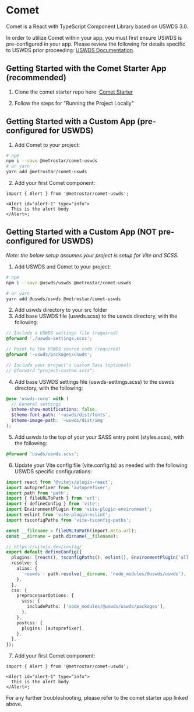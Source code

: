 # Comet

Comet is a React with TypeScript Component Library based on USWDS 3.0.

In order to utilize Comet within your app, you must first ensure USWDS is pre-configured in your app. Please review the following for details specific to USWDS prior proceeding: [USWDS Documentation](https://designsystem.digital.gov/documentation/developers/).

## Getting Started with the Comet Starter App (recommended)

1. Clone the comet starter repo here: [Comet Starter](https://github.com/MetroStar/comet-starter)

2. Follow the steps for "Running the Project Locally"

## Getting Started with a Custom App (pre-configured for USWDS)

1. Add Comet to your project:

```sh
# npm
npm i --save @metrostar/comet-uswds
# or yarn
yarn add @metrostar/comet-uswds
```

2. Add your first Comet component:

```tsx
import { Alert } from '@metrostar/comet-uswds';

<Alert id="alert-1" type="info">
  This is the alert body
</Alert>;
```

## Getting Started with a Custom App (NOT pre-configured for USWDS)

_Note: the below setup assumes your project is setup for Vite and SCSS._

1. Add USWDS and Comet to your project:

```sh
# npm
npm i --save @uswds/uswds @metrostar/comet-uswds

# or yarn
yarn add @uswds/uswds @metrostar/comet-uswds
```

2. Add uswds directory to your src folder
3. Add base USWDS file (uswds.scss) to the uswds directory, with the following:

```scss
// Include a USWDS settings file (required)
@forward './uswds-settings.scss';

// Point to the USWDS source code (required)
@forward '~uswds/packages/uswds';

// Include your project's custom Sass (optional)
// @forward "project-custom.scss";
```

4. Add base USWDS settings file (uswds-settings.scss) to the uswds directory, with the following:

```scss
@use 'uswds-core' with (
  // General settings
  $theme-show-notifications: false,
  $theme-font-path: '~uswds/dist/fonts',
  $theme-image-path: '~uswds/dist/img'
);
```

5. Add uswds to the top of your your SASS entry point (styles.scss), with the following:

```scss
@forward 'uswds/uswds.scss';
```

6. Update your Vite config file (vite.config.ts) as needed with the following USWDS specific configurations:

```ts
import react from '@vitejs/plugin-react';
import autoprefixer from 'autoprefixer';
import path from 'path';
import { fileURLToPath } from 'url';
import { defineConfig } from 'vite';
import EnvironmentPlugin from 'vite-plugin-environment';
import eslint from 'vite-plugin-eslint';
import tsconfigPaths from 'vite-tsconfig-paths';

const __filename = fileURLToPath(import.meta.url);
const __dirname = path.dirname(__filename);

// https://vitejs.dev/config/
export default defineConfig({
  plugins: [react(), tsconfigPaths(), eslint(), EnvironmentPlugin('all')],
  resolve: {
    alias: {
      '~uswds': path.resolve(__dirname, 'node_modules/@uswds/uswds'),
    },
  },
  css: {
    preprocessorOptions: {
      scss: {
        includePaths: ['node_modules/@uswds/uswds/packages'],
      },
    },
    postcss: {
      plugins: [autoprefixer],
    },
  },
});
```

7. Add your first Comet component:

```tsx
import { Alert } from '@metrostar/comet-uswds';

<Alert id="alert-1" type="info">
  This is the alert body
</Alert>;
```

For any further troubleshooting, please refer to the comet starter app linked above.
